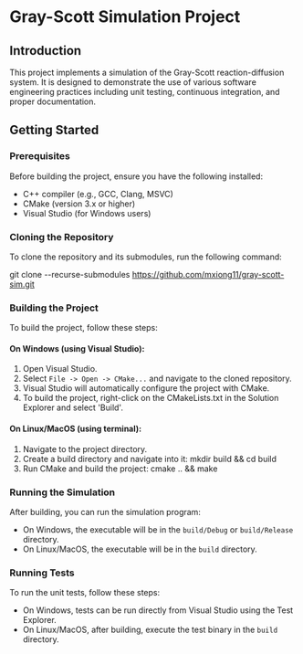 # Gray-Scott Simulation Project

## Introduction
This project implements a simulation of the Gray-Scott reaction-diffusion system. It is designed to demonstrate the use of various software engineering practices including unit testing, continuous integration, and proper documentation.

## Getting Started

### Prerequisites
Before building the project, ensure you have the following installed:
- C++ compiler (e.g., GCC, Clang, MSVC)
- CMake (version 3.x or higher)
- Visual Studio (for Windows users)

### Cloning the Repository
To clone the repository and its submodules, run the following command:

git clone --recurse-submodules https://github.com/mxiong11/gray-scott-sim.git

### Building the Project
To build the project, follow these steps:

#### On Windows (using Visual Studio):
1. Open Visual Studio.
2. Select `File -> Open -> CMake...` and navigate to the cloned repository.
3. Visual Studio will automatically configure the project with CMake.
4. To build the project, right-click on the CMakeLists.txt in the Solution Explorer and select 'Build'.

#### On Linux/MacOS (using terminal):
1. Navigate to the project directory.
2. Create a build directory and navigate into it:
mkdir build && cd build
3. Run CMake and build the project:
cmake .. && make


### Running the Simulation
After building, you can run the simulation program:
- On Windows, the executable will be in the `build/Debug` or `build/Release` directory.
- On Linux/MacOS, the executable will be in the `build` directory.

### Running Tests
To run the unit tests, follow these steps:
- On Windows, tests can be run directly from Visual Studio using the Test Explorer.
- On Linux/MacOS, after building, execute the test binary in the `build` directory.


